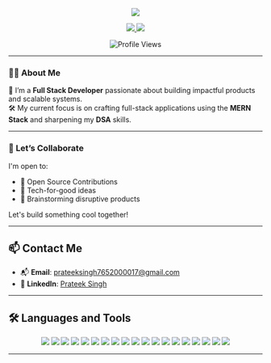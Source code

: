 <!-- README.md for Prateek Singh -->
<p align="center">
  <img src="https://readme-typing-svg.herokuapp.com?font=Fira+Code&size=25&pause=1000&center=true&width=435&lines=Hi+%F0%9F%91%8B%2C+I'm+Bhanudas+Hegaje!;Full+Stack+Developer+%F0%9F%92%BB;Lifelong+Learner+%F0%9F%8C%8A;Open+Source+Contributor+%F0%9F%92%AA" />
</p>

<p align="center">

  <a href="prateeksingh7652000017@gmail.com">
    <img src="https://img.shields.io/badge/Email-Gmail-D14836?style=for-the-badge&logo=gmail&logoColor=white" />
  </a>
  <a href="https://www.linkedin.com/in/prateek-singh-p30112003">
    <img src="https://img.shields.io/badge/LinkedIn-Prateek%20Singh-0A66C2?style=for-the-badge&logo=linkedin&logoColor=white" />
  </a>
</p>

<p align="center">
  <img src="https://komarev.com/ghpvc/?username=CYBERGURU9920&style=for-the-badge&color=blue" alt="Profile Views" />
</p>

---

### 🧑‍💻 About Me

🚀 I’m a **Full Stack Developer** passionate about building impactful products and scalable systems.  
🛠️ My current focus is on crafting full-stack applications using the **MERN Stack** and sharpening my **DSA** skills.

---

### 🤝 Let’s Collaborate
I'm open to:
- 🤝 Open Source Contributions  
- 🌱 Tech-for-good ideas  
- 🧠 Brainstorming disruptive products

Let's build something cool together!

---

## 📫 Contact Me

- 📬 **Email**: [prateeksingh7652000017@gmail.com](prateeksingh7652000017@gmail.com)  
- 💼 **LinkedIn**: [Prateek Singh](https://www.linkedin.com/in/prateek-singh-p30112003)

---

## 🛠️ Languages and Tools

<p align="center">
  <img src="https://img.shields.io/badge/JavaScript-F7DF1E?style=for-the-badge&logo=javascript&logoColor=black" />
  <img src="https://img.shields.io/badge/TypeScript-007ACC?style=for-the-badge&logo=typescript&logoColor=white" />
  <img src="https://img.shields.io/badge/React-20232A?style=for-the-badge&logo=react&logoColor=61DAFB" />
  <img src="https://img.shields.io/badge/Next.js-000000?style=for-the-badge&logo=next.js&logoColor=white" />
  <img src="https://img.shields.io/badge/Node.js-339933?style=for-the-badge&logo=nodedotjs&logoColor=white" />
  <img src="https://img.shields.io/badge/Express.js-404D59?style=for-the-badge&logo=express&logoColor=white" />
  <img src="https://img.shields.io/badge/MongoDB-47A248?style=for-the-badge&logo=mongodb&logoColor=white" />
  <img src="https://img.shields.io/badge/PostgreSQL-336791?style=for-the-badge&logo=postgresql&logoColor=white" />
  <img src="https://img.shields.io/badge/TailwindCSS-38B2AC?style=for-the-badge&logo=tailwind-css&logoColor=white" />
  <img src="https://img.shields.io/badge/HTML5-E34F26?style=for-the-badge&logo=html5&logoColor=white" />
  <img src="https://img.shields.io/badge/CSS3-1572B6?style=for-the-badge&logo=css3&logoColor=white" />
  <img src="https://img.shields.io/badge/C%2B%2B-00599C?style=for-the-badge&logo=c%2B%2B&logoColor=white" />
  <img src="https://img.shields.io/badge/Git-F05032?style=for-the-badge&logo=git&logoColor=white" />
  <img src="https://img.shields.io/badge/GitHub-181717?style=for-the-badge&logo=github&logoColor=white" />
  <img src="https://img.shields.io/badge/VS%20Code-007ACC?style=for-the-badge&logo=visual-studio-code&logoColor=white" />
  <img src="https://img.shields.io/badge/Netlify-00C7B7?style=for-the-badge&logo=netlify&logoColor=white" />
  <img src="https://img.shields.io/badge/Postman-FF6C37?style=for-the-badge&logo=postman&logoColor=white" />
  <img src="https://img.shields.io/badge/Shell-121011?style=for-the-badge&logo=gnu-bash&logoColor=white" />
  <img src="https://img.shields.io/badge/Linux-FCC624?style=for-the-badge&logo=linux&logoColor=black" />

</p>

---


<!--
**CYBERGURU9920/CYBERGURU9920** is a ✨ _special_ ✨ repository because its `README.md` (this file) appears on your GitHub profile.

Here are some ideas to get you started:

- 🔭 I’m currently working on ...
- 🌱 I’m currently learning ...
- 👯 I’m looking to collaborate on ...
- 🤔 I’m looking for help with ...
- 💬 Ask me about ...
- 📫 How to reach me: ...
- 😄 Pronouns: ...
- ⚡ Fun fact: ...
-->
